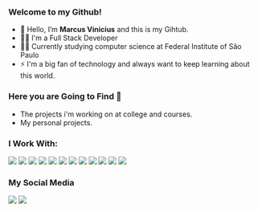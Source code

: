 
### Welcome to my Github!
- 👋 Hello, I’m **Marcus Vinicius** and this is my Gihtub.
- 👨‍💻 I'm a Full Stack Developer 
- 👨‍🎓 Currently studying computer science at Federal Institute of São Paulo
- ⚡ I'm a big fan of technology and always want to keep learning about this world.

### Here you are Going to Find 👀
- The projects i'm working on at college and courses.
- My personal projects.

### I Work With:
<div>
  <img src="https://img.shields.io/badge/JavaScript-F7DF1E?style=for-the-badge&logo=javascript&logoColor=black">
  <img src="https://img.shields.io/badge/TypeScript-007ACC?style=for-the-badge&logo=typescript&logoColor=white">
  <img src="https://img.shields.io/badge/Node.js-43853D?style=for-the-badge&logo=node.js&logoColor=white">
  <img src="https://img.shields.io/badge/React-20232A?style=for-the-badge&logo=react&logoColor=61DAFB">
  <img src="https://img.shields.io/badge/HTML5-E34F26?style=for-the-badge&logo=html5&logoColor=white">
  <img src="https://img.shields.io/badge/CSS3-1572B6?style=for-the-badge&logo=css3&logoColor=white">
  <img src="https://img.shields.io/badge/Express.js-43853D?style=for-the-badge&logo=express&logoColor=white">
  <img src="https://img.shields.io/badge/Nest.js-E0234E?style=for-the-badge&logo=nestjs&logoColor=white">
  <img src="https://img.shields.io/badge/GIT-E44C30?style=for-the-badge&logo=git&logoColor=white">
  <img src="https://img.shields.io/badge/MySQL-00000F?style=for-the-badge&logo=mysql&logoColor=white">
  <img src="https://img.shields.io/badge/C%2B%2B-00599C?style=for-the-badge&logo=c%2B%2B&logoColor=white">
<img src="https://img.shields.io/badge/Java-f89820?style=for-the-badge&logo=java&logoColor=white">
</div>

### My Social Media
<div>
  <a href="https://www.instagram.com/marcus.csantos?igsh=MWs0dW5ka2w1ZnJwYw=="><img src="https://img.shields.io/badge/Instagram-cd486b?style=for-the-badge&logo=instagram&logoColor=white"></a>
  <a href="https://www.linkedin.com/in/marcus-vinicius-csantos"><img src="https://img.shields.io/badge/LinkedIn-0e76a8?style=for-the-badge&logo=linkedin&logoColor=white"></a>
</div>
